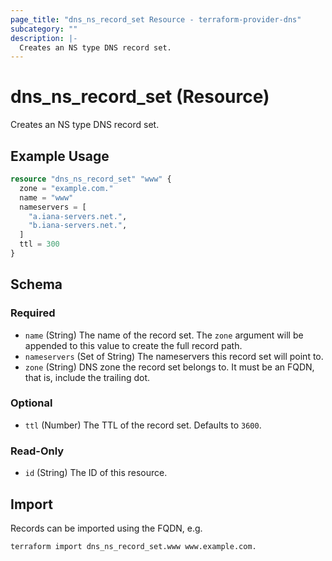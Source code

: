 ```yaml
---
page_title: "dns_ns_record_set Resource - terraform-provider-dns"
subcategory: ""
description: |-
  Creates an NS type DNS record set.
---
```


# dns_ns_record_set (Resource)

Creates an NS type DNS record set.

## Example Usage

```terraform
resource "dns_ns_record_set" "www" {
  zone = "example.com."
  name = "www"
  nameservers = [
    "a.iana-servers.net.",
    "b.iana-servers.net.",
  ]
  ttl = 300
}
```

<!-- schema generated by tfplugindocs -->
## Schema

### Required

- `name` (String) The name of the record set. The `zone` argument will be appended to this value to create the full record path.
- `nameservers` (Set of String) The nameservers this record set will point to.
- `zone` (String) DNS zone the record set belongs to. It must be an FQDN, that is, include the trailing dot.

### Optional

- `ttl` (Number) The TTL of the record set. Defaults to `3600`.

### Read-Only

- `id` (String) The ID of this resource.

## Import

Records can be imported using the FQDN, e.g.

```shell
terraform import dns_ns_record_set.www www.example.com.
```

